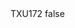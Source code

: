 <?xml version="1.0" encoding="UTF-8"?>
<CustomMetadata xmlns="http://soap.sforce.com/2006/04/metadata">
    <label>TXU172</label>
    <protected>false</protected>
</CustomMetadata>

